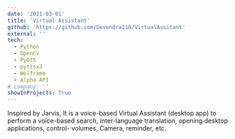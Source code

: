 ```yaml
---
date: '2021-03-01'
title: 'Virtual Assistant'
github: 'https://github.com/Devendra116/VirtualAssitant'
external: ''
tech:
  - Python
  - OpenCv
  - PyQt5
  - pyttsx3
  - Wolframe
  - Alpha API
# company: ''
showInProjects: True
---
```


Inspired by Jarvis, It is a voice-based Virtual Assistant (desktop app) to perform a voice-based search, inter-language translation, opening desktop applications, control- volumes, Camera, reminder, etc.
